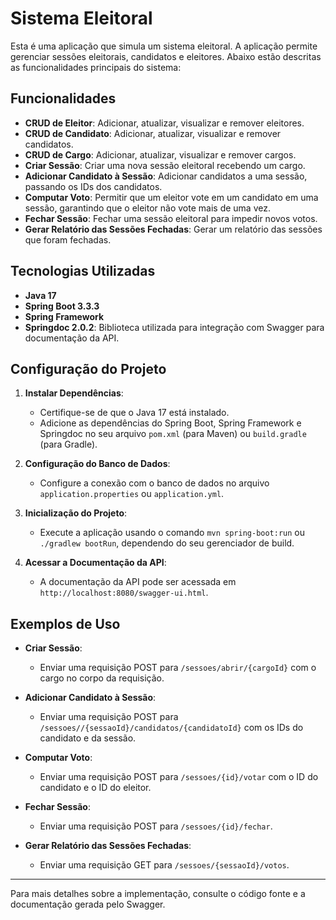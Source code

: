 # Sistema Eleitoral

Esta é uma aplicação que simula um sistema eleitoral. A aplicação permite gerenciar sessões eleitorais, candidatos e eleitores. Abaixo estão descritas as funcionalidades principais do sistema:

## Funcionalidades

- **CRUD de Eleitor**: Adicionar, atualizar, visualizar e remover eleitores.
- **CRUD de Candidato**: Adicionar, atualizar, visualizar e remover candidatos.
- **CRUD de Cargo**: Adicionar, atualizar, visualizar e remover cargos.
- **Criar Sessão**: Criar uma nova sessão eleitoral recebendo um cargo.
- **Adicionar Candidato à Sessão**: Adicionar candidatos a uma sessão, passando os IDs dos candidatos.
- **Computar Voto**: Permitir que um eleitor vote em um candidato em uma sessão, garantindo que o eleitor não vote mais de uma vez.
- **Fechar Sessão**: Fechar uma sessão eleitoral para impedir novos votos.
- **Gerar Relatório das Sessões Fechadas**: Gerar um relatório das sessões que foram fechadas.

## Tecnologias Utilizadas

- **Java 17**
- **Spring Boot 3.3.3**
- **Spring Framework**
- **Springdoc 2.0.2**: Biblioteca utilizada para integração com Swagger para documentação da API.

## Configuração do Projeto

1. **Instalar Dependências**:
   - Certifique-se de que o Java 17 está instalado.
   - Adicione as dependências do Spring Boot, Spring Framework e Springdoc no seu arquivo `pom.xml` (para Maven) ou `build.gradle` (para Gradle).

2. **Configuração do Banco de Dados**:
   - Configure a conexão com o banco de dados no arquivo `application.properties` ou `application.yml`.

3. **Inicialização do Projeto**:
   - Execute a aplicação usando o comando `mvn spring-boot:run` ou `./gradlew bootRun`, dependendo do seu gerenciador de build.

4. **Acessar a Documentação da API**:
   - A documentação da API pode ser acessada em `http://localhost:8080/swagger-ui.html`.

## Exemplos de Uso

- **Criar Sessão**:
  - Enviar uma requisição POST para `/sessoes/abrir/{cargoId}` com o cargo no corpo da requisição.
  
- **Adicionar Candidato à Sessão**:
  - Enviar uma requisição POST para `/sessoes//{sessaoId}/candidatos/{candidatoId}` com os IDs do candidato e da sessão.

- **Computar Voto**:
  - Enviar uma requisição POST para `/sessoes/{id}/votar` com o ID do candidato e o ID do eleitor.

- **Fechar Sessão**:
  - Enviar uma requisição POST para `/sessoes/{id}/fechar`.

- **Gerar Relatório das Sessões Fechadas**:
  - Enviar uma requisição GET para `/sessoes/{sessaoId}/votos`.

---

Para mais detalhes sobre a implementação, consulte o código fonte e a documentação gerada pelo Swagger.

